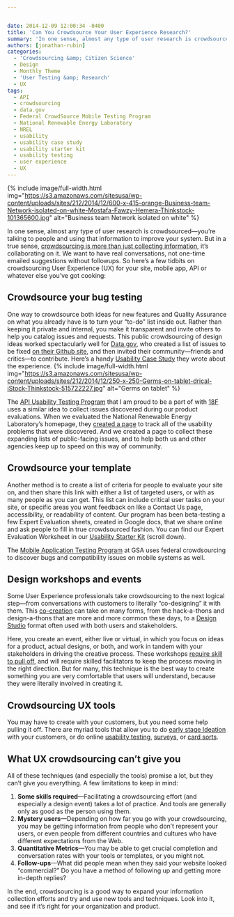 ```yaml
---


date: 2014-12-09 12:00:34 -0400
title: 'Can You Crowdsource Your User Experience Research?'
summary: 'In one sense, almost any type of user research is crowdsourced&mdash;you&rsquo;re talking to people and using that information to improve your system. But in a true sense, crowdsourcing is more than just collecting information, it&rsquo;s collaborating on it. We want to have real conversations, not one-time emailed suggestions without followups. So here&rsquo;s a few tidbits'
authors: [jonathan-rubin]
categories:
  - 'Crowdsourcing &amp; Citizen Science'
  - Design
  - Monthly Theme
  - 'User Testing &amp; Research'
  - UX
tags:
  - API
  - crowdsourcing
  - data.gov
  - Federal CrowdSource Mobile Testing Program
  - National Renewable Energy Laboratory
  - NREL
  - usability
  - usability case study
  - usability starter kit
  - usability testing
  - user experience
  - UX
---
```



{% include image/full-width.html img="https://s3.amazonaws.com/sitesusa/wp-content/uploads/sites/212/2014/12/600-x-415-orange-Business-team-Network-isolated-on-white-Mostafa-Fawzy-Hemera-Thinkstock-101365600.jpg" alt="Business team Network isolated on white" %} 

In one sense, almost any type of user research is crowdsourced—you’re talking to people and using that information to improve your system. But in a true sense, [crowdsourcing is more than just collecting information](https://www.WHATEVER/2014/12/08/crowdsourcing-month-an-overview/ "Crowdsourcing Month: An Overview"), it’s collaborating on it. We want to have real conversations, not one-time emailed suggestions without followups. So here’s a few tidbits on crowdsourcing User Experience (UX) for your site, mobile app, API or whatever else you&#8217;ve got cooking:

## Crowdsource your bug testing

One way to crowdsource both ideas for new features and Quality Assurance on what you already have is to turn your “to-do” list inside out. Rather than keeping it private and internal, you make it transparent and invite others to help you catalog issues and requests. This public crowdsourcing of design ideas worked spectacularly well for [Data.gov](http://www.data.gov/), who created a list of issues to be fixed [on their Github site](https://github.com/GSA/data.gov/issues?q=is%3Aopen), and then invited their community—friends and critics—to contribute. Here’s a handy [Usability Case Study](https://www.WHATEVER/2014/03/18/data-gov-usability-case-study/) they wrote about the experience. 
{% include image/full-width.html img="https://s3.amazonaws.com/sitesusa/wp-content/uploads/sites/212/2014/12/250-x-250-Germs-on-tablet-drical-iStock-Thinkstock-515722227.jpg" alt="Germs on tablet" %} 

The [API Usability Testing Program](http://18f.github.io/API-Usability-Testing/) that I am proud to be a part of with [18F](https://18f.gsa.gov/) uses a similar idea to collect issues discovered during our product evaluations. When we evaluated the National Renewable Energy Laboratory’s homepage, they [created a page](https://github.com/NREL/developer.nrel.gov/labels/ux-feedback) to track all of the usability problems that were discovered. And we created a page to collect these expanding lists of public-facing issues, and to help both us and other agencies keep up to speed on this way of community.

## Crowdsource your template

Another method is to create a list of criteria for people to evaluate your site on, and then share this link with either a list of targeted users, or with as many people as you can get. This list can include critical user tasks on your site, or specific areas you want feedback on like a Contact Us page, accessibility, or readability of content. Our program has been beta-testing a few Expert Evaluation sheets, created in Google docs, that we share online and ask people to fill in true crowdsourced fashion. You can find our Expert Evaluation Worksheet in our [Usability Starter Kit](https://www.WHATEVER/resources/digitalgov-user-experience-program/digitalgov-user-experience-program-usability-starter-kit) (scroll down).

The [Mobile Application Testing Program](https://www.WHATEVER/services/mobile-application-testing-program/) at GSA uses federal crowdsourcing to discover bugs and compatibility issues on mobile systems as well.

## Design workshops and events

Some User Experience professionals take crowdsourcing to the next logical step—from conversations with customers to literally “co-designing” it with them. This [co-creation](http://uxmag.com/articles/designing-with-stakeholders-accelerating-the-design-process-through-co-creation) can take on many forms, from the hack-a-thons and design-a-thons that are more and more common these days, to a [Design Studio](http://www.uie.com/articles/design_studio_methodology/) format often used with both users and stakeholders.

Here, you create an event, either live or virtual, in which you focus on ideas for a product, actual designs, or both, and work in tandem with your stakeholders in driving the creative process. These workshops [require skill to pull off](http://www.adaptivepath.com/ideas/the-ux-of-co-design-experience-principles-for-successful-client-workshops/), and will require skilled facilitators to keep the process moving in the right direction. But for many, this technique is the best way to create something you are very comfortable that users will understand, because they were literally involved in creating it.

## Crowdsourcing UX tools

You may have to create with your customers, but you need some help pulling it off. There are myriad tools that allow you to do [early stage Ideation](https://www.google.com/webhp?sourceid=chrome-instant&ion=1&espv=2&ie=UTF-8#safe=active&q=ideation+tools) with your customers, or do online [usability testing](https://www.google.com/webhp?sourceid=chrome-instant&ion=1&espv=2&ie=UTF-8#safe=active&q=online+usability+testing+tool), [surveys](https://www.google.com/webhp?sourceid=chrome-instant&ion=1&espv=2&ie=UTF-8#safe=active&q=online+survey+tool), or [card sorts](https://www.google.com/webhp?sourceid=chrome-instant&ion=1&espv=2&ie=UTF-8#safe=active&q=online+card+sort+tool).

## What UX crowdsourcing can’t give you

All of these techniques (and especially the tools) promise a lot, but they can’t give you everything. A few limitations to keep in mind:

  1. **Some skills required**—Facilitating a crowdsourcing effort (and especially a design event) takes a lot of practice. And tools are generally only as good as the person using them.
  2. **Mystery users**—Depending on how far you go with your crowdsourcing, you may be getting information from people who don’t represent your users, or even people from different countries and cultures who have different expectations from the Web.
  3. **Quantitative Metrics**—You may be able to get crucial completion and conversation rates with your tools or templates, or you might not.
  4. **Follow-ups**—What did people mean when they said your website looked “commercial?” Do you have a method of following up and getting more in-depth replies?

In the end, crowdsourcing is a good way to expand your information collection efforts and try and use new tools and techniques. Look into it, and see if it&#8217;s right for your organization and product.